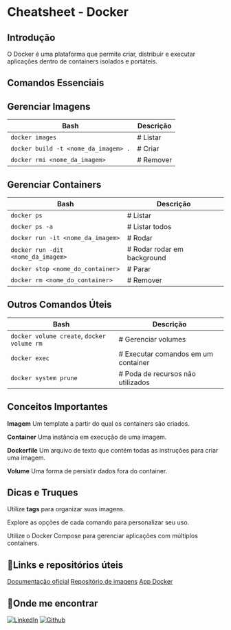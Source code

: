 # Cheatsheet - Docker

## Introdução
O Docker é uma plataforma que permite criar, distribuir e executar aplicações dentro de containers isolados e portáteis.

## Comandos Essenciais

## Gerenciar Imagens

| Bash									    |Descrição				|
| ------------------------------------------|-----------------------|
| `docker images` 						    | # Listar 				|
| `docker build -t <nome_da_imagem> .`	    | # Criar               |
| `docker rmi <nome_da_imagem>` 		    | # Remover             |

## Gerenciar Containers

| Bash									|Descrição				            |
| --------------------------------------|-----------------------------------|
| `docker ps` 							| # Listar                          |
| `docker ps -a`						| # Listar todos                    |
| `docker run -it <nome_da_imagem>`		| # Rodar                           |
| `docker run -dit <nome_da_imagem>`	| # Rodar rodar em background       |
| `docker stop <nome_do_container>`		| # Parar                           |
| `docker rm <nome_do_container>`		| # Remover                         |

## Outros Comandos Úteis

| Bash											| Descrição								|
|-----------------------------------------------|---------------------------------------|
| `docker volume create`, `docker volume rm`	| # Gerenciar volumes                	|
| `docker exec`									| # Executar comandos em um container	|
| `docker system prune`							| # Poda de recursos não utilizados  	|


## Conceitos Importantes

**Imagem** Um template a partir do qual os containers são criados.

**Container** Uma instância em execução de uma imagem.

**Dockerfile** Um arquivo de texto que contém todas as instruções para criar uma imagem.

**Volume** Uma forma de persistir dados fora do container.

## Dicas e Truques

Utilize **tags** para organizar suas imagens.

Explore as opções de cada comando para personalizar seu uso.

Utilize o Docker Compose para gerenciar aplicações com múltiplos containers.

## 🔗Links e repositórios úteis

[Documentação oficial](https//docs.docker.com/)
[Repositório de imagens](https://hub.docker.com/)
[App Docker](https://app.docker.com/)

## 🔎Onde me encontrar
[![LinkedIn](https://img.shields.io/badge/LinkedIn-000?style=for-the-badge&logo=linkedin&logoColor=0E76A8)](https://www.linkedin.com/in/jalisson-xavier/)
[![Github](https://img.shields.io/badge/Github-000?style=for-the-badge&logo=github)](https://github.com/jalisson-xavier)


